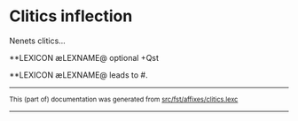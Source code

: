 # Clitics inflection
Nenets clitics...

**LEXICON æLEXNAME@ optional +Qst 

**LEXICON æLEXNAME@ leads to #.

* * *

<small>This (part of) documentation was generated from [src/fst/affixes/clitics.lexc](https://github.com/giellalt/lang-yrk/blob/main/src/fst/affixes/clitics.lexc)</small>

---

